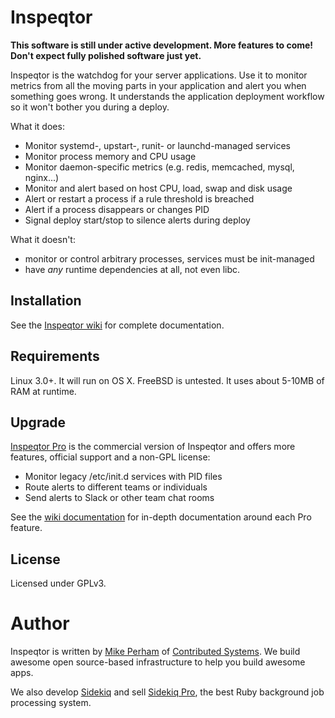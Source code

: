 # Inspeqtor

**This software is still under active development.  More features to
come!  Don't expect fully polished software just yet.**

Inspeqtor is the watchdog for your server applications.  Use it to monitor
metrics from all the moving parts in your application and alert you when something
goes wrong.  It understands the application deployment workflow so it
won't bother you during a deploy.

What it does:

* Monitor systemd-, upstart-, runit- or launchd-managed services
* Monitor process memory and CPU usage
* Monitor daemon-specific metrics (e.g. redis, memcached, mysql, nginx...)
* Monitor and alert based on host CPU, load, swap and disk usage
* Alert or restart a process if a rule threshold is breached
* Alert if a process disappears or changes PID
* Signal deploy start/stop to silence alerts during deploy

What it doesn't:

* monitor or control arbitrary processes, services must be init-managed
* have *any* runtime dependencies at all, not even libc.


## Installation

See the [Inspeqtor wiki](https://github.com/mperham/inspeqtor/wiki) for complete documentation.


## Requirements

Linux 3.0+.  It will run on OS X.  FreeBSD is untested.  It uses about 5-10MB of RAM at runtime.


## Upgrade

[Inspeqtor Pro](http://contribsys.com/inspeqtor) is the commercial version of Inspeqtor and offers more
features, official support and a non-GPL license:

* Monitor legacy /etc/init.d services with PID files
* Route alerts to different teams or individuals
* Send alerts to Slack or other team chat rooms

See the [wiki documentation](https://github.com/mperham/inspeqtor/wiki#inspeqtor-pro) for
in-depth documentation around each Pro feature.


## License

Licensed under GPLv3.


# Author

Inspeqtor is written by [Mike Perham](http://twitter.com/mperham) of [Contributed Systems](http://contribsys.com).  We build awesome open source-based infrastructure to help you build awesome apps.

We also develop [Sidekiq](http://sidekiq.org) and sell [Sidekiq Pro](http://sidekiq.org/pro), the best Ruby background job processing system.
